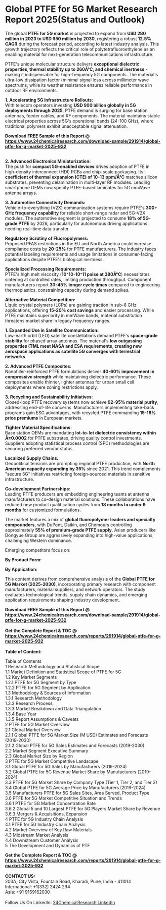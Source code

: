 <h1>Global PTFE for 5G Market Research Report 2025(Status and Outlook)</h1><p>The global <strong>PTFE for 5G market</strong> is projected to expand from <strong>USD 280 million in 2023 to USD 650 million by 2030</strong>, registering a robust <strong>12.5% CAGR</strong> during the forecast period, according to latest industry analysis. This growth trajectory reflects the critical role of polytetrafluoroethylene as an enabling material for next-generation telecommunications infrastructure.</p><p>PTFE's unique molecular structure delivers <strong>exceptional dielectric properties, thermal stability up to 260Â°C, and chemical inertness</strong> - making it indispensable for high-frequency 5G components. The material's ultra-low dissipation factor (minimal signal loss across millimeter wave spectrums, while its weather resistance ensures reliable performance in outdoor RF environments.</p><p><strong>1. Accelerating 5G Infrastructure Rollouts:</strong><br>
With telecom operators investing <strong>USD 900 billion globally in 5G deployments through 2025</strong>, PTFE demand is surging for base station antennas, feeder cables, and RF components. The material maintains stable electrical properties across 5G's operational bands (24-100 GHz), where traditional polymers exhibit unacceptable signal attenuation.</p><div><b>Download FREE Sample of this Report @ 
            <a href="https://www.24chemicalresearch.com/download-sample/291914/global-ptfe-for-g-market-2025-932">
            https://www.24chemicalresearch.com/download-sample/291914/global-ptfe-for-g-market-2025-932</a></b></div><br><p><strong>2. Advanced Electronics Miniaturization:</strong><br>
The push for <strong>compact 5G-enabled devices</strong> drives adoption of PTFE in high-density interconnect (HDI) PCBs and chip-scale packaging. Its <strong>coefficient of thermal expansion (CTE) of 10-13 ppm/Â°C</strong> matches silicon substrates, preventing delamination in multi-layer RF modules. Leading smartphone OEMs now specify PTFE-based laminates for 5G mmWave antenna arrays.</p><p><strong>3. Automotive Connectivity Demands:</strong><br>
Vehicle-to-everything (V2X) communication systems require PTFE's <strong>300+ GHz frequency capability</strong> for reliable short-range radar and 5G-V2X modules. The automotive segment is projected to consume <strong>18% of 5G-grade PTFE</strong> by 2026, particularly for autonomous driving applications needing real-time data transfer.</p><p><strong>Regulatory Scrutiny of Fluoropolymers:</strong><br>
    Proposed PFAS restrictions in the EU and North America could increase compliance costs by <strong>20-25%</strong> for PTFE manufacturers. The industry faces potential labeling requirements and usage limitations in consumer-facing applications despite PTFE's biological inertness.</p><p><strong>Specialized Processing Requirements:</strong><br>
    PTFE's high melt viscosity (<strong>10^10-10^11 poise at 380Â°C</strong>) necessitates sintering at controlled rates, limiting production throughput. Component manufacturers report <strong>30-45% longer cycle times</strong> compared to engineering thermoplastics, constraining capacity during demand spikes.</p><p><strong>Alternative Material Competition:</strong><br>
    Liquid crystal polymers (LCPs) are gaining traction in sub-6 GHz applications, offering <strong>15-20% cost savings</strong> and easier processing. While PTFE maintains superiority in mmWave bands, material substitution threatens market share in legacy frequency ranges.</p><p><strong>1. Expanded Use in Satellite Communication:</strong><br>
Low-earth orbit (LEO) satellite constellations demand PTFE's <strong>space-grade stability</strong> for phased array antennas. The material's <strong>low outgassing properties (TML  meet NASA and ESA requirements, creating new aerospace applications as satellite 5G converges with terrestrial networks.</strong></p><p><strong>2. Advanced PTFE Composites:</strong><br>
Nanofiller-reinforced PTFE formulations deliver <strong>40-60% improvement in compressive strength</strong> while maintaining dielectric performance. These composites enable thinner, lighter antennas for urban small cell deployments where zoning restrictions apply.</p><p><strong>3. Recycling and Sustainability Initiatives:</strong><br>
Closed-loop PTFE recovery systems now achieve <strong>92-95% material purity</strong>, addressing end-of-life concerns. Manufacturers implementing take-back programs gain ESG advantages, with recycled PTFE commanding <strong>15-18% price premiums</strong> in European markets.</p><p><strong>Tighter Material Specifications:</strong><br>
    Base station OEMs are mandating <strong>lot-to-lot dielectric consistency within Â±0.0002</strong> for PTFE substrates, driving quality control investments. Suppliers adopting statistical process control (SPC) methodologies are securing preferred vendor status.</p><p><strong>Localized Supply Chains:</strong><br>
    Geopolitical tensions are prompting regional PTFE production, with <strong>North American capacity expanding by 35%</strong> since 2021. This trend complements "secure 5G" initiatives restricting foreign-sourced materials in sensitive infrastructure.</p><p><strong>Co-development Partnerships:</strong><br>
    Leading PTFE producers are embedding engineering teams at antenna manufacturers to co-design material solutions. These collaborations have reduced new product qualification cycles from <strong>18 months to under 9 months</strong> for customized formulations.</p><p>The market features a mix of <strong>global fluoropolymer leaders and specialty compounders</strong>, with DuPont, Daikin, and Chemours controlling approximately <strong>55% of premium-grade PTFE supply</strong>. Asian producers like Dongyue Group are aggressively expanding into high-value applications, challenging Western dominance.</p><p>Emerging competitors focus on:</p><p><strong>By Product Form:</strong></p><p><strong>By Application:</strong></p><p>This content derives from comprehensive analysis of the <strong>Global PTFE for 5G Market (2025-2030)</strong>, incorporating primary research with component manufacturers, material suppliers, and network operators. The study evaluates technological trends, supply chain dynamics, and emerging application requirements shaping industry development.</p><div><b>Download FREE Sample of this Report @ 
            <a href="https://www.24chemicalresearch.com/download-sample/291914/global-ptfe-for-g-market-2025-932">
            https://www.24chemicalresearch.com/download-sample/291914/global-ptfe-for-g-market-2025-932</a></b></div><br><div><b>Get the Complete Report & TOC @ 
            <a href="https://www.24chemicalresearch.com/reports/291914/global-ptfe-for-g-market-2025-932">
            https://www.24chemicalresearch.com/reports/291914/global-ptfe-for-g-market-2025-932</a></b></div><br>
            <b>Table of Content:</b><p>Table of Contents<br />
1 Research Methodology and Statistical Scope<br />
1.1 Market Definition and Statistical Scope of PTFE for 5G<br />
1.2 Key Market Segments<br />
1.2.1 PTFE for 5G Segment by Type<br />
1.2.2 PTFE for 5G Segment by Application<br />
1.3 Methodology & Sources of Information<br />
1.3.1 Research Methodology<br />
1.3.2 Research Process<br />
1.3.3 Market Breakdown and Data Triangulation<br />
1.3.4 Base Year<br />
1.3.5 Report Assumptions & Caveats<br />
2 PTFE for 5G Market Overview<br />
2.1 Global Market Overview<br />
2.1.1 Global PTFE for 5G Market Size (M USD) Estimates and Forecasts (2019-2030)<br />
2.1.2 Global PTFE for 5G Sales Estimates and Forecasts (2019-2030)<br />
2.2 Market Segment Executive Summary<br />
2.3 Global Market Size by Region<br />
3 PTFE for 5G Market Competitive Landscape<br />
3.1 Global PTFE for 5G Sales by Manufacturers (2019-2024)<br />
3.2 Global PTFE for 5G Revenue Market Share by Manufacturers (2019-2024)<br />
3.3 PTFE for 5G Market Share by Company Type (Tier 1, Tier 2, and Tier 3)<br />
3.4 Global PTFE for 5G Average Price by Manufacturers (2019-2024)<br />
3.5 Manufacturers PTFE for 5G Sales Sites, Area Served, Product Type<br />
3.6 PTFE for 5G Market Competitive Situation and Trends<br />
3.6.1 PTFE for 5G Market Concentration Rate<br />
3.6.2 Global 5 and 10 Largest PTFE for 5G Players Market Share by Revenue<br />
3.6.3 Mergers & Acquisitions, Expansion<br />
4 PTFE for 5G Industry Chain Analysis<br />
4.1 PTFE for 5G Industry Chain Analysis<br />
4.2 Market Overview of Key Raw Materials<br />
4.3 Midstream Market Analysis<br />
4.4 Downstream Customer Analysis<br />
5 The Development and Dynamics of PTF</p><div><b>Get the Complete Report & TOC @ 
            <a href="https://www.24chemicalresearch.com/reports/291914/global-ptfe-for-g-market-2025-932">
            https://www.24chemicalresearch.com/reports/291914/global-ptfe-for-g-market-2025-932</a></b></div><br><b>CONTACT US:</b><br>
            203A, City Vista, Fountain Road, Kharadi, Pune, India - 411014<br>
            International: +1(332) 2424 294<br>
            Asia: +91 9169162030 <br><br>
            Follow Us On LinkedIn: <a href="https://www.linkedin.com/company/24chemicalresearch/">24ChemicalResearch LinkedIn</a>